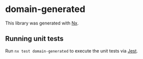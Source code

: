 # domain-generated

This library was generated with [Nx](https://nx.dev).

## Running unit tests

Run `nx test domain-generated` to execute the unit tests via [Jest](https://jestjs.io).
